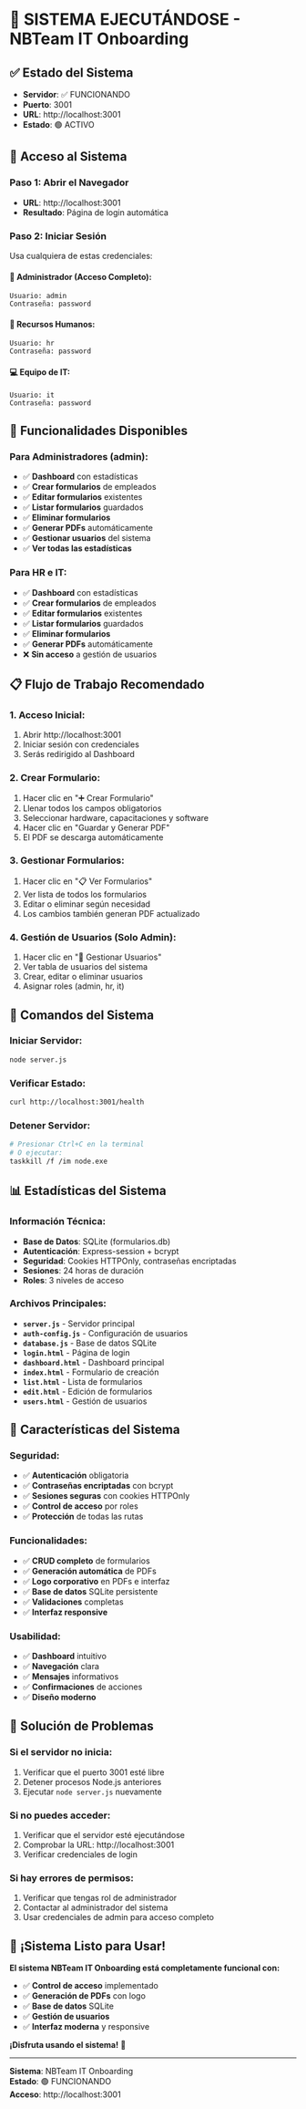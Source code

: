 # 🚀 **SISTEMA EJECUTÁNDOSE - NBTeam IT Onboarding**

## ✅ **Estado del Sistema**
- **Servidor**: ✅ FUNCIONANDO
- **Puerto**: 3001
- **URL**: http://localhost:3001
- **Estado**: 🟢 ACTIVO

## 🔐 **Acceso al Sistema**

### **Paso 1: Abrir el Navegador**
- **URL**: http://localhost:3001
- **Resultado**: Página de login automática

### **Paso 2: Iniciar Sesión**
Usa cualquiera de estas credenciales:

#### **🔑 Administrador (Acceso Completo):**
```
Usuario: admin
Contraseña: password
```

#### **👤 Recursos Humanos:**
```
Usuario: hr
Contraseña: password
```

#### **💻 Equipo de IT:**
```
Usuario: it
Contraseña: password
```

## 🎯 **Funcionalidades Disponibles**

### **Para Administradores (admin):**
- ✅ **Dashboard** con estadísticas
- ✅ **Crear formularios** de empleados
- ✅ **Editar formularios** existentes
- ✅ **Listar formularios** guardados
- ✅ **Eliminar formularios**
- ✅ **Generar PDFs** automáticamente
- ✅ **Gestionar usuarios** del sistema
- ✅ **Ver todas las estadísticas**

### **Para HR e IT:**
- ✅ **Dashboard** con estadísticas
- ✅ **Crear formularios** de empleados
- ✅ **Editar formularios** existentes
- ✅ **Listar formularios** guardados
- ✅ **Eliminar formularios**
- ✅ **Generar PDFs** automáticamente
- ❌ **Sin acceso** a gestión de usuarios

## 📋 **Flujo de Trabajo Recomendado**

### **1. Acceso Inicial:**
1. Abrir http://localhost:3001
2. Iniciar sesión con credenciales
3. Serás redirigido al Dashboard

### **2. Crear Formulario:**
1. Hacer clic en "➕ Crear Formulario"
2. Llenar todos los campos obligatorios
3. Seleccionar hardware, capacitaciones y software
4. Hacer clic en "Guardar y Generar PDF"
5. El PDF se descarga automáticamente

### **3. Gestionar Formularios:**
1. Hacer clic en "📋 Ver Formularios"
2. Ver lista de todos los formularios
3. Editar o eliminar según necesidad
4. Los cambios también generan PDF actualizado

### **4. Gestión de Usuarios (Solo Admin):**
1. Hacer clic en "👥 Gestionar Usuarios"
2. Ver tabla de usuarios del sistema
3. Crear, editar o eliminar usuarios
4. Asignar roles (admin, hr, it)

## 🔧 **Comandos del Sistema**

### **Iniciar Servidor:**
```bash
node server.js
```

### **Verificar Estado:**
```bash
curl http://localhost:3001/health
```

### **Detener Servidor:**
```bash
# Presionar Ctrl+C en la terminal
# O ejecutar:
taskkill /f /im node.exe
```

## 📊 **Estadísticas del Sistema**

### **Información Técnica:**
- **Base de Datos**: SQLite (formularios.db)
- **Autenticación**: Express-session + bcrypt
- **Seguridad**: Cookies HTTPOnly, contraseñas encriptadas
- **Sesiones**: 24 horas de duración
- **Roles**: 3 niveles de acceso

### **Archivos Principales:**
- **`server.js`** - Servidor principal
- **`auth-config.js`** - Configuración de usuarios
- **`database.js`** - Base de datos SQLite
- **`login.html`** - Página de login
- **`dashboard.html`** - Dashboard principal
- **`index.html`** - Formulario de creación
- **`list.html`** - Lista de formularios
- **`edit.html`** - Edición de formularios
- **`users.html`** - Gestión de usuarios

## 🎨 **Características del Sistema**

### **Seguridad:**
- ✅ **Autenticación** obligatoria
- ✅ **Contraseñas encriptadas** con bcrypt
- ✅ **Sesiones seguras** con cookies HTTPOnly
- ✅ **Control de acceso** por roles
- ✅ **Protección** de todas las rutas

### **Funcionalidades:**
- ✅ **CRUD completo** de formularios
- ✅ **Generación automática** de PDFs
- ✅ **Logo corporativo** en PDFs e interfaz
- ✅ **Base de datos** SQLite persistente
- ✅ **Validaciones** completas
- ✅ **Interfaz responsive**

### **Usabilidad:**
- ✅ **Dashboard** intuitivo
- ✅ **Navegación** clara
- ✅ **Mensajes** informativos
- ✅ **Confirmaciones** de acciones
- ✅ **Diseño moderno**

## 🚨 **Solución de Problemas**

### **Si el servidor no inicia:**
1. Verificar que el puerto 3001 esté libre
2. Detener procesos Node.js anteriores
3. Ejecutar `node server.js` nuevamente

### **Si no puedes acceder:**
1. Verificar que el servidor esté ejecutándose
2. Comprobar la URL: http://localhost:3001
3. Verificar credenciales de login

### **Si hay errores de permisos:**
1. Verificar que tengas rol de administrador
2. Contactar al administrador del sistema
3. Usar credenciales de admin para acceso completo

## 🎉 **¡Sistema Listo para Usar!**

**El sistema NBTeam IT Onboarding está completamente funcional con:**
- ✅ **Control de acceso** implementado
- ✅ **Generación de PDFs** con logo
- ✅ **Base de datos** SQLite
- ✅ **Gestión de usuarios**
- ✅ **Interfaz moderna** y responsive

**¡Disfruta usando el sistema!** 🚀

---
**Sistema**: NBTeam IT Onboarding  
**Estado**: 🟢 FUNCIONANDO  
**Acceso**: http://localhost:3001







